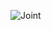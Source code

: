 ![Joint](https://github.com/ariful-sagor/Seimens-NX-Design/assets/64542978/ab3d63bd-5124-49c0-b750-aecdd3d4bb9e)
